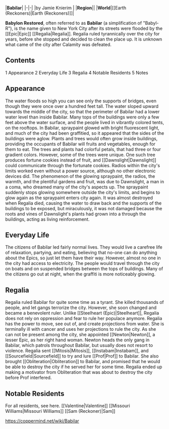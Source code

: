 |**Babilar**|
|-|-|
|by  Jamie Knierim |
|**Region**||
|**World**|[[Earth (Reckoners)\|Earth (Reckoners)]]|

**Babylon Restored**, often referred to as **Babilar** (a simplification of "Babyl-R"), is the name given to New York City after its streets were flooded by the [[Epic\|Epic]] [[Regalia\|Regalia]]. Regalia ruled tyrannically over the city for years, before she stopped and decided to clean the place up. It is unknown what came of the city after Calamity was defeated.

## Contents

1 Appearance
2 Everyday Life
3 Regalia
4 Notable Residents
5 Notes


## Appearance
The water floods so high you can see only the supports of bridges, even though they were once over a hundred feet tall. The water sloped upward towards the middle of the city, so that the perimeter of Babilar had a lower water level than inside Babilar. Many tops of the buildings were only a few feet above the water surface, and the people lived in vibrantly colored tents, on the rooftops. In Babilar, spraypaint glowed with bright fluorescent light, and much of the city had been graffitied, so it appeared that the sides of the buildings were aglow. Plants and trees would often grow inside buildings, providing the occupants of Babilar will fruits and vegetables, enough for them to eat. The trees and plants had colorful petals, that had three or four gradient colors. However, some of the trees were unique. One such tree produces fortune cookies instead of fruit, and [[Dawnslight\|Dawnslight]] could communicate through the fortunate cookies. Radios within the city's limits worked even without a power source, although no other electronic devices did. 
The phenomenon of the glowing spraypaint, the radios, the warmth, and the plentiful gardens and fruit, was due to Dawnslight, a man in a coma, who dreamed many of the city's aspects up. The spraypaint suddenly stops glowing somewhere outside the city's limits, and begins to glow again as the spraypaint enters city again.
It was almost destroyed when Regalia died, causing the water to draw back and the supports of the buildings to be exposed, but miraculously, it was not damaged because the roots and vines of Dawnslight's plants had grown into a through the buildings, acting as living reinforcement.

## Everyday Life
The citizens of Babilar led fairly normal lives. They would live a carefree life of relaxation, partying, and eating, believing that no-one can do anything about the Epics, so just let them have their way. However, almost no one in the city had access to electricity. The people would travel through the city on boats and on suspended bridges between the tops of buildings. Many of the citizens go out at night, when the graffiti is more noticeably glowing.

## Regalia
Regalia ruled Babilar for quite some time as a tyrant. She killed thousands of people, and let gangs terrorize the city. However, she soon changed and became a benevolent ruler. Unlike [[Steelheart (Epic)\|Steelheart]], Regalia does not rely on oppression and fear to rule her populace anymore. Regalia has the power to move, see out of, and create projections from water. She is terminally ill with cancer and uses her projections to rule the city. As she can not be present among the city, she appointed [[Newton\|Newton]], a lesser Epic, as her right hand woman. Newton heads the only gang in Babilar, which patrols throughout Babilar, but usually does not resort to violence.
Regalia sent [[Mitosis\|Mitosis]], [[Instabam\|Instabam]], and [[Sourcefield\|Sourcefield]] to try and lure [[Prof\|Prof]] to Babilar. She also brought [[Obliteration\|Obliteration]] to Babilar, and promised that he would be able to destroy the city if he served her for some time. Regalia ended up making a motivator from Obliteration that was about to destroy the city before Prof interfered.

## Notable Residents
For all residents, see here.
[[Valentine\|Valentine]]
[[Missouri Williams\|Missouri Williams]]
[[Sam (Reckoner)\|Sam]]


https://coppermind.net/wiki/Babilar
